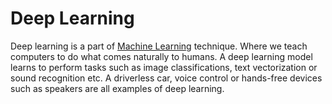 # Deep Learning

Deep learning is a part of [Machine Learning](https://github.com/rfhussain/Topic-Modeling-with-Python-Scikit-LDA/blob/master/machine-learning.md) technique. Where we teach computers to do what comes naturally to humans.
A deep learning model learns to perform tasks such as image classifications, text vectorization or sound recognition etc. 
A driverless car, voice control or hands-free devices such as speakers are all examples of deep learning.



